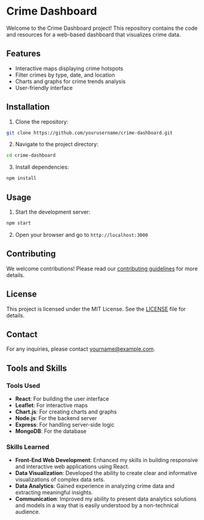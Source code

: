 # Crime Dashboard

Welcome to the Crime Dashboard project! This repository contains the code and resources for a web-based dashboard that visualizes crime data.

## Features

- Interactive maps displaying crime hotspots
- Filter crimes by type, date, and location
- Charts and graphs for crime trends analysis
- User-friendly interface

## Installation

1. Clone the repository:
  ```bash
  git clone https://github.com/yourusername/crime-dashboard.git
  ```
2. Navigate to the project directory:
  ```bash
  cd crime-dashboard
  ```
3. Install dependencies:
  ```bash
  npm install
  ```

## Usage

1. Start the development server:
  ```bash
  npm start
  ```
2. Open your browser and go to `http://localhost:3000`

## Contributing

We welcome contributions! Please read our [contributing guidelines](CONTRIBUTING.md) for more details.

## License

This project is licensed under the MIT License. See the [LICENSE](LICENSE) file for details.

## Contact

For any inquiries, please contact [yourname@example.com](mailto:yourname@example.com).
## Tools and Skills

### Tools Used

- **React**: For building the user interface
- **Leaflet**: For interactive maps
- **Chart.js**: For creating charts and graphs
- **Node.js**: For the backend server
- **Express**: For handling server-side logic
- **MongoDB**: For the database

### Skills Learned

- **Front-End Web Development**: Enhanced my skills in building responsive and interactive web applications using React.
- **Data Visualization**: Developed the ability to create clear and informative visualizations of complex data sets.
- **Data Analytics**: Gained experience in analyzing crime data and extracting meaningful insights.
- **Communication**: Improved my ability to present data analytics solutions and models in a way that is easily understood by a non-technical audience.